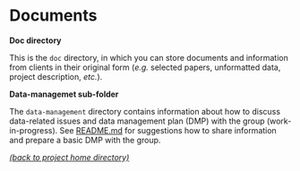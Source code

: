 # Documents

**Doc directory**

This is the `doc` directory, in which you can store documents and information
from clients in their original form (*e.g.* selected papers, unformatted data,
project description, *etc.*).

**Data-managemet sub-folder**

The `data-management` directory contains
information about how to discuss data-related issues and data management plan (DMP) with the group (work-in-progress). See [README.md][sf-dmp] for suggestions how to share information and prepare a basic DMP with the group. 

[*(back to project home directory)*][sf-home]

[sf-home]: https://github.com/NBISweden/NBIS-support-framework
[sf-dmp]: https://github.com/NBISweden/NBIS-support-framework/tree/master/doc/data-management
